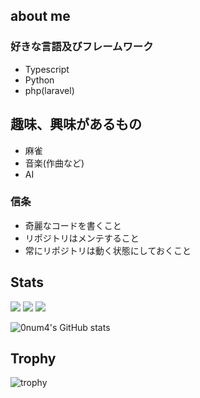 ## about me

### 好きな言語及びフレームワーク
* Typescript
* Python
* php(laravel)

## 趣味、興味があるもの
* 麻雀
* 音楽(作曲など)
* AI

### 信条
* 奇麗なコードを書くこと
* リポジトリはメンテすること
* 常にリポジトリは動く状態にしておくこと

## Stats
![](http://github-profile-summary-cards.vercel.app/api/cards/profile-details?username=0num4&theme=gruvbox)
![](http://github-profile-summary-cards.vercel.app/api/cards/repos-per-language?username=0num4&theme=gruvbox)
![](http://github-profile-summary-cards.vercel.app/api/cards/most-commit-language?username=0num4&theme=gruvbox)
<!-- ![](http://github-profile-summary-cards.vercel.app/api/cards/stats?username=0num4&theme=gruvbox) -->
<!-- ![](http://github-profile-summary-cards.vercel.app/api/cards/productive-time?username=0num4&theme=gruvbox&utcOffset=9) -->

![0num4's GitHub stats](https://github-readme-stats.vercel.app/api?username=0num4&show_icons=true&theme=transparent)

## Trophy
![trophy](https://github-profile-trophy.vercel.app/?username=0num4&theme=gruvbox&rank=-C,-B)


<!--
**0num4/0num4** is a ✨ _special_ ✨ repository because its `README.md` (this file) appears on your GitHub profile.

Here are some ideas to get you started:

- 🔭 I’m currently working on ...
- 🌱 I’m currently learning ...
- 👯 I’m looking to collaborate on ...
- 🤔 I’m looking for help with ...
- 💬 Ask me about ...
- 📫 How to reach me: ...
- 😄 Pronouns: ...
- ⚡ Fun fact: ...
-->
